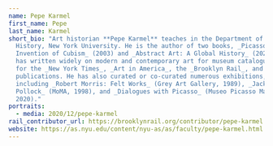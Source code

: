 ```yaml
---
name: Pepe Karmel
first_name: Pepe
last_name: Karmel
short_bio: "Art historian **Pepe Karmel** teaches in the Department of Art
  History, New York University. He is the author of two books, _Picasso and the
  Invention of Cubism_ (2003) and _Abstract Art: A Global History_ (2020). He
  has written widely on modern and contemporary art for museum catalogues and
  for the _New York Times_, _Art in America_, the _Brooklyn Rail_, and other
  publications. He has also curated or co-curated numerous exhibitions,
  including _Robert Morris: Felt Works_ (Grey Art Gallery, 1989), _Jackson
  Pollock_ (MoMA, 1998), and _Dialogues with Picasso_ (Museo Picasso Málaga,
  2020)."
portraits:
  - media: 2020/12/pepe-karmel
rail_contributor_url: https://brooklynrail.org/contributor/pepe-karmel
website: https://as.nyu.edu/content/nyu-as/as/faculty/pepe-karmel.html
---
```

